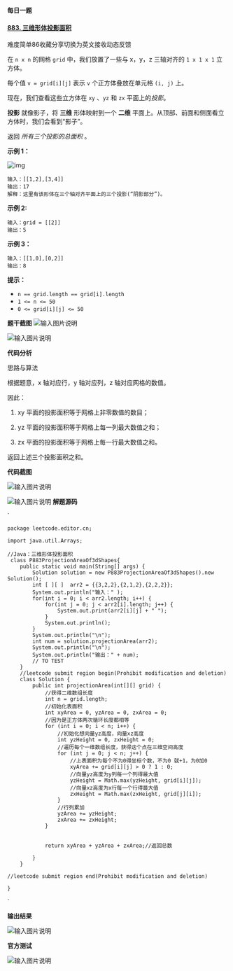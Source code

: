 **每日一题**

#### [883. 三维形体投影面积](https://leetcode-cn.com/problems/projection-area-of-3d-shapes/)

难度简单86收藏分享切换为英文接收动态反馈

在 `n x n` 的网格 `grid` 中，我们放置了一些与 x，y，z 三轴对齐的 `1 x 1 x 1` 立方体。

每个值 `v = grid[i][j]` 表示 `v` 个正方体叠放在单元格 `(i, j)` 上。

现在，我们查看这些立方体在 `xy` 、`yz` 和 `zx` 平面上的*投影*。

**投影** 就像影子，将 **三维** 形体映射到一个 **二维** 平面上。从顶部、前面和侧面看立方体时，我们会看到“影子”。

返回 *所有三个投影的总面积* 。



**示例 1：**

![img](https://s3-lc-upload.s3.amazonaws.com/uploads/2018/08/02/shadow.png)

```
输入：[[1,2],[3,4]]
输出：17
解释：这里有该形体在三个轴对齐平面上的三个投影(“阴影部分”)。
```

**示例 2:**

```
输入：grid = [[2]]
输出：5
```

**示例 3：**

```
输入：[[1,0],[0,2]]
输出：8
```

 

**提示：**

- `n == grid.length == grid[i].length`
- `1 <= n <= 50`
- `0 <= grid[i][j] <= 50`

**题干截图**
![输入图片说明](%E5%9B%BE%E7%89%87/%E6%AF%8F%E6%97%A5%E4%B8%80%E9%A2%981.png)

![输入图片说明](%E5%9B%BE%E7%89%87/%E6%AF%8F%E6%97%A5%E4%B8%80%E9%A2%982.png)


**代码分析**


思路与算法

根据题意，x 轴对应行，y 轴对应列，z 轴对应网格的数值。

因此：

1. xy 平面的投影面积等于网格上非零数值的数目；

2. yz 平面的投影面积等于网格上每一列最大数值之和；
3. zx 平面的投影面积等于网格上每一行最大数值之和。

返回上述三个投影面积之和。



**代码截图**

![输入图片说明](%E5%9B%BE%E7%89%87/%E4%BB%A3%E7%A0%81%E6%88%AA%E5%9B%BE.png)

![输入图片说明](%E5%9B%BE%E7%89%87/%E4%BB%A3%E7%A0%81%E8%A7%A3%E5%9B%BE1.png)
**解题源码**

`

```
package leetcode.editor.cn;

import java.util.Arrays;

//Java：三维形体投影面积
 class P883ProjectionAreaOf3dShapes{
    public static void main(String[] args) {
        Solution solution = new P883ProjectionAreaOf3dShapes().new Solution();
        int [ ][ ]  arr2 = {{3,2,2},{2,1,2},{2,2,2}};
        System.out.println("输入：" );
        for(int i = 0; i < arr2.length; i++) {
            for(int j = 0; j < arr2[i].length; j++) {
                System.out.print(arr2[i][j] + " ");
            }
            System.out.println();
        }
        System.out.println("\n");
        int num = solution.projectionArea(arr2);
        System.out.println("\n");
        System.out.println("输出：" + num);
        // TO TEST
    }
    //leetcode submit region begin(Prohibit modification and deletion)
    class Solution {
        public int projectionArea(int[][] grid) {
            //获得二维数组长度
            int n = grid.length;
            //初始化表面积
            int xyArea = 0, yzArea = 0, zxArea = 0;
            //因为是正方体两次循环长度都相等
            for (int i = 0; i < n; i++) {
                //初始化想向量yz高度，向量xz高度
                int yzHeight = 0, zxHeight = 0;
                //遍历每个一维数组长度，获得这个点在三维空间高度
                for (int j = 0; j < n; j++) {
                    //上表面积为每个不为0得坐标个数，不为0 就+1，为0加0
                    xyArea += grid[i][j] > 0 ? 1 : 0;
                    //向量yz高度为y列每一个列得最大值
                    yzHeight = Math.max(yzHeight, grid[i][j]);
                    //向量xz高度为x行每一个行得最大值
                    zxHeight = Math.max(zxHeight, grid[j][i]);
                }
                //行列累加
                yzArea += yzHeight;
                zxArea += zxHeight;
            }


            return xyArea + yzArea + zxArea;//返回总数

        }
    }

//leetcode submit region end(Prohibit modification and deletion)

}
```



`

**输出结果**

![输入图片说明](%E5%9B%BE%E7%89%87/%E6%B5%8B%E8%AF%95%E7%94%A8%E4%BE%8B.png)


**官方测试**


![输入图片说明](%E5%9B%BE%E7%89%87/%E5%AE%98%E6%96%B9%E6%B5%8B%E8%AF%95.png)
